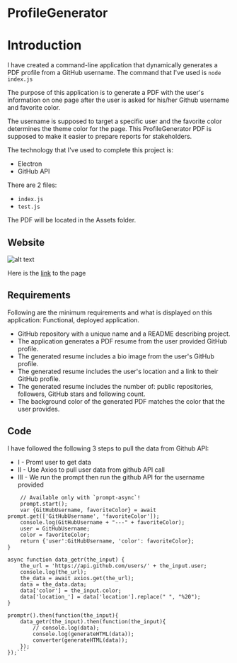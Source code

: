 # ProfileGenerator
# Introduction

I have created a command-line application that dynamically generates a PDF profile from a GitHub username. The command that I've used is ```node index.js```

The purpose of this application is to generate a PDF with the user's information on one page after the user is asked for his/her Github username and favorite color.

The username is supposed to target a specific user and the favorite color determines the theme color for the page. This ProfileGenerator PDF is supposed to make it easier to prepare reports for stakeholders.

The technology that I've used to complete this project is:
* Electron
* GitHub API

There are 2 files:

* `index.js`
* `test.js`

The PDF will be located in the Assets folder.

## Website


![alt text](https://github.com/orenamema/ProfileGenerator/raw/master/assets/images/profile.gif)

Here is the [link](https://orenamema.github.io/ProfileGenerator/) to the page

## Requirements

Following are the minimum requirements and what is displayed on this application:
Functional, deployed application.


* GitHub repository with a unique name and a README describing project.
* The application generates a PDF resume from the user provided GitHub profile.
* The generated resume includes a bio image from the user's GitHub profile.
* The generated resume includes the user's location and a link to their GitHub profile.
* The generated resume includes the number of: public repositories, followers, GitHub stars and following count.
* The background color of the generated PDF matches the color that the user provides.

## Code
I have followed the following 3 steps to pull the data from Github API:

* I - Promt user to get data
* II - Use Axios to pull user data from github API call
* III - We run the prompt then run the github API for the username provided

```async function promptr() {
	// Available only with `prompt-async`!
	prompt.start();
	var {GitHubUsername, favoriteColor} = await prompt.get(['GitHubUsername', 'favoriteColor']);
	console.log(GitHubUsername + "---" + favoriteColor);
	user = GitHubUsername;
	color = favoriteColor;
	return {'user':GitHubUsername, 'color': favoriteColor};
}

async function data_getr(the_input) {
	the_url = 'https://api.github.com/users/' + the_input.user;
	console.log(the_url);
	the_data = await axios.get(the_url);
	data = the_data.data;
	data['color'] = the_input.color;
	data['location_'] = data['location'].replace(" ", "%20");
}

promptr().then(function(the_input){
	data_getr(the_input).then(function(the_input){
		// console.log(data);
		console.log(generateHTML(data));
		converter(generateHTML(data));
	});
});```
